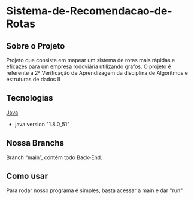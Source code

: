 # Sistema-de-Recomendacao-de-Rotas

## Sobre o Projeto
Projeto que consiste em mapear um sistema de rotas mais rápidas e eficazes para um empresa rodoviária utilizando grafos. 
 O projeto é referente a 2ª Verificação de Aprendizagem da disciplina de Algoritmos e estruturas de dados II

## Tecnologias
[Java](https://www.java.com/en/download/)
*   java version "1.8.0_51"

## Nossa Branchs
Branch “main”, contém todo Back-End.

## Como usar 
Para rodar nosso programa é simples, basta acessar a main e dar "run" 
